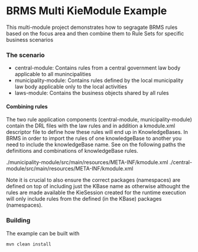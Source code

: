 # BRMS Multi KieModule Example

This multi-module project  demonstrates how to segragate BRMS rules based on the focus area and then combine them to Rule Sets for specific business scenarios

### The scenario

- central-module: Contains rules from a central government law body applicable to all munincipalities
- municipality-module: Contains rules defined by the local municipality law body applicable only to the local activities
- laws-module: Contains the business objects shared by all rules

#### Combining rules

The two rule application components (central-module, municipality-module) contain the DRL files with the law rules and in addition a kmodule.xml descriptor file 
to define how these rules will end up in KnowledgeBases. In BRMS in order to import the rules of one knowledgeBase to another you need to include the knowledgeBase
name. See on the following paths the definitions and combinations of knowledgeBase rules.

./municipality-module/src/main/resources/META-INF/kmodule.xml
./central-module/src/main/resources/META-INF/kmodule.xml

Note it is crucial to also ensure the correct packages (namespaces) are defined on top of including just the KBase name as otherwise althought the rules are made
available the KieSession created for the runtime execution will only include rules from the defined (in the KBase) packages (namespaces).

### Building

The example can be built with

    mvn clean install



